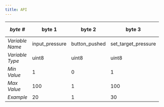 ```yaml
---
title: API
---
```



*byte #*| byte 1 | byte 2 | byte 3 | byte 4 | byte 5 | byte 6 | byte 7 | byte 8 
--------|--------|--------|--------|--------|--------|--------|--------|-------
*Variable Name* | input_pressure | button_pushed | set_target_pressure | gamer_timer_value | turn_OLED_on | reset | error | status
*Variable Type* | uint8 | uint8 | uint8 | uint8 | uint8 | uint8 | uint8 | uint8 
*Min Value* | 1 | 0 | 1 | 0 | 0 | 0 | 0 | 0
*Max Value* | 100 | 1 | 100 | 180 | 1 | 1 | 1 | 1
*Example* | 20 | 1 | 30 | 80 | 0 | 0 | 0 | 0 |
